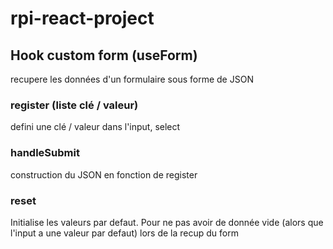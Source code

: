 # rpi-react-project

## Hook custom form (useForm)
recupere les données d'un formulaire sous forme de JSON

### register (liste clé / valeur)
defini une clé / valeur dans l'input, select

### handleSubmit
construction du JSON en fonction de register

### reset
Initialise les valeurs par defaut. 
Pour ne pas avoir de donnée vide (alors que l'input a une valeur par defaut) lors de la recup du form